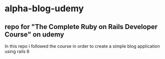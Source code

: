 # alpha-blog-udemy
## repo for  "The Complete Ruby on Rails Developer Course" on udemy
In this repo i followed the course in order to create a simple blog application using rails 6
